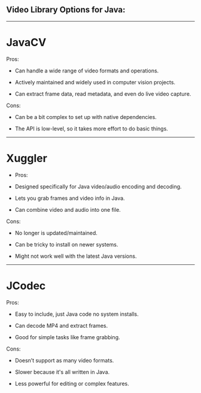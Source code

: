 ## Video Library Options for Java:
--------------------------------------------------------------------------------------------------------------------------

# JavaCV 

Pros:
* Can handle a wide range of video formats and operations.

* Actively maintained and widely used in computer vision projects.

* Can extract frame data, read metadata, and even do live video capture.

Cons:
* Can be a bit complex to set up with native dependencies.

* The API is low-level, so it takes more effort to do basic things.
--------------------------------------------------------------------------------------------------------------------------

# Xuggler 

- Pros:
* Designed specifically for Java video/audio encoding and decoding.

* Lets you grab frames and video info in Java.

* Can combine video and audio into one file.

Cons:
* No longer is updated/maintained.

* Can be tricky to install on newer systems.

* Might not work well with the latest Java versions.
--------------------------------------------------------------------------------------------------------------------------

# JCodec

Pros:
* Easy to include, just Java code no system installs.

* Can decode MP4 and extract frames.

* Good for simple tasks like frame grabbing.

Cons:
* Doesn’t support as many video formats.

* Slower because it's all written in Java.

* Less powerful for editing or complex features.
